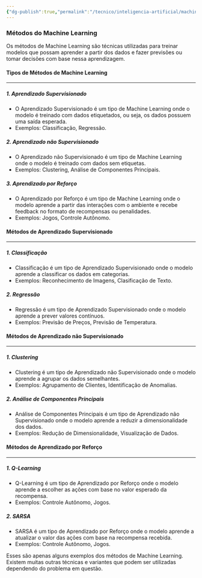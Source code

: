 ```yaml
---
{"dg-publish":true,"permalink":"/tecnico/inteligencia-artificial/machine-learning/metodos-do-machine-learning/","title":"Métodos do Machine Learning","metatags":{"description":"são técnicas utilizadas para treinar modelos que possam aprender a partir dos dados e fazer previsões ou tomar decisões com base nessa aprendizagem."},"tags":["Inteligencia-artificial","Machine-Learning"],"noteIcon":"1","updated":"2025-01-20T19:53:41.092-03:00"}
---
```



### Métodos do Machine Learning

Os métodos de Machine Learning são técnicas utilizadas para treinar modelos que possam aprender a partir dos dados e fazer previsões ou tomar decisões com base nessa aprendizagem.

#### **Tipos de Métodos de Machine Learning**
--------------------------------------

##### 1. **Aprendizado Supervisionado**

*   O Aprendizado Supervisionado é um tipo de Machine Learning onde o modelo é treinado com dados etiquetados, ou seja, os dados possuem uma saída esperada.
*   Exemplos: Classificação, Regressão.

##### 2. **Aprendizado não Supervisionado**

*   O Aprendizado não Supervisionado é um tipo de Machine Learning onde o modelo é treinado com dados sem etiquetas.
*   Exemplos: Clustering, Análise de Componentes Principais.

##### 3. **Aprendizado por Reforço**

*   O Aprendizado por Reforço é um tipo de Machine Learning onde o modelo aprende a partir das interações com o ambiente e recebe feedback no formato de recompensas ou penalidades.
*   Exemplos: Jogos, Controle Autônomo.

#### **Métodos de Aprendizado Supervisionado**
--------------------------------------

##### 1. **Classificação**

*   Classificação é um tipo de Aprendizado Supervisionado onde o modelo aprende a classificar os dados em categorias.
*   Exemplos: Reconhecimento de Imagens, Clasificação de Texto.

##### 2. **Regressão**

*   Regressão é um tipo de Aprendizado Supervisionado onde o modelo aprende a prever valores contínuos.
*   Exemplos: Previsão de Preços, Previsão de Temperatura.

#### **Métodos de Aprendizado não Supervisionado**
-----------------------------------------

##### 1. **Clustering**

*   Clustering é um tipo de Aprendizado não Supervisionado onde o modelo aprende a agrupar os dados semelhantes.
*   Exemplos: Agrupamento de Clientes, Identificação de Anomalias.

##### 2. **Análise de Componentes Principais**

*   Análise de Componentes Principais é um tipo de Aprendizado não Supervisionado onde o modelo aprende a reduzir a dimensionalidade dos dados.
*   Exemplos: Redução de Dimensionalidade, Visualização de Dados.

#### **Métodos de Aprendizado por Reforço**
-----------------------------------

##### 1. **Q-Learning**

*   Q-Learning é um tipo de Aprendizado por Reforço onde o modelo aprende a escolher as ações com base no valor esperado da recompensa.
*   Exemplos: Controle Autônomo, Jogos.

##### 2. **SARSA**

*   SARSA é um tipo de Aprendizado por Reforço onde o modelo aprende a atualizar o valor das ações com base na recompensa recebida.
*   Exemplos: Controle Autônomo, Jogos.

Esses são apenas alguns exemplos dos métodos de Machine Learning. Existem muitas outras técnicas e variantes que podem ser utilizadas dependendo do problema em questão.